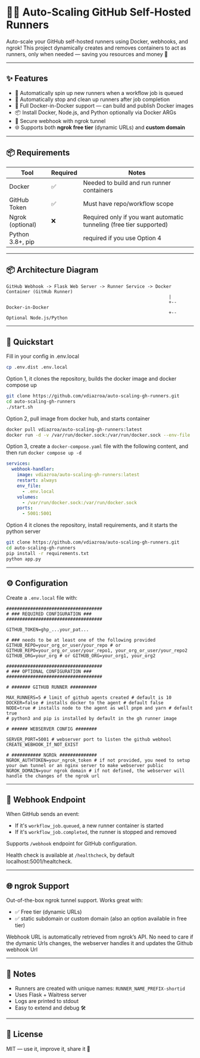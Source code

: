 # 🏃‍♂️ Auto-Scaling GitHub Self-Hosted Runners

Auto-scale your GitHub self-hosted runners using Docker, webhooks, and ngrok! This project dynamically creates and removes containers to act as runners, only when needed — saving you resources and money 💸

---

## ✨ Features

- 🚀 Automatically spin up new runners when a workflow job is queued
- 🧼 Automatically stop and clean up runners after job completion
- 🐳 Full Docker-in-Docker support — can build and publish Docker images
- 📦 Install Docker, Node.js, and Python optionally via Docker ARGs
- 🔐 Secure webhook with ngrok tunnel
- 🌐 Supports both **ngrok free tier** (dynamic URLs) and **custom domain**

---

## 📦 Requirements

| Tool             | Required | Notes                                                               |
| ---------------- | -------- | ------------------------------------------------------------------- |
| Docker           | ✅       | Needed to build and run runner containers                           |
| GitHub Token     | ✅       | Must have repo/workflow scope                                       |
| Ngrok (optional) | ❌       | Required only if you want automatic tunneling (free tier supported) |
| Python 3.8+, pip |          | required if you use Option 4                                        |

---

## 📦 Architecture Diagram

```
GitHub Webhook -> Flask Web Server -> Runner Service -> Docker Container (GitHub Runner)
                                                             |
                                                             +-- Docker-in-Docker
                                                             +-- Optional Node.js/Python
```

---

## 🚀 Quickstart

Fill in your config in .env.local

```bash
cp .env.dist .env.local
```

Option 1,
it clones the repository, builds the docker image and docker compose up

```bash
git clone https://github.com/vdiazroa/auto-scaling-gh-runners.git
cd auto-scaling-gh-runners
./start.sh
```

Option 2,
pull image from docker hub, and starts container

```bash
docker pull vdiazroa/auto-scaling-gh-runners:latest
docker run -d -v /var/run/docker.sock:/var/run/docker.sock --env-file ./.env.local vdiazroa/auto-scaling-gh-runners:latest
```

Option 3,
create a `docker-compose.yaml` file with the following content, and then run `docker compose up -d`

```yaml
services:
  webhook-handler:
    image: vdiazroa/auto-scaling-gh-runners:latest
    restart: always
    env_file:
      - .env.local
    volumes:
      - /var/run/docker.sock:/var/run/docker.sock
    ports:
      - 5001:5001
```

Option 4
it clones the repository, install requirements, and it starts the python server

```bash
git clone https://github.com/vdiazroa/auto-scaling-gh-runners.git
cd auto-scaling-gh-runners
pip install -r requirements.txt
python app.py
```

---

## ⚙️ Configuration

Create a `.env.local` file with:

```env
####################################
# ### REQUIRED CONFIGURATION ###
####################################

GITHUB_TOKEN=ghp_...your_pat...

# ### needs to be at least one of the following provided
GITHUB_REPO=your_org_or_user/your_repo # or GITHUB_REPO=your_org_or_user/your_repo1, your_org_or_user/your_repo2
GITHUB_ORG=your_org # or GITHUB_ORG=your_org1, your_org2

####################################
# ### OPTIONAL CONFIGURATION ###
####################################

# ####### GITHUB RUNNER ##########

MAX_RUNNERS=5 # limit of github agents created # default is 10
DOCKER=false # installs docker to the agent # default false
NODE=true # installs node to the agent as well pnpm and yarn # default true
# python3 and pip is installed by default in the gh runner image

# ###### WEBSERVER CONFIG ########

SERVER_PORT=5001 # webserver port to listen the github webhool
CREATE_WEBHOOK_If_NOT_EXIST

# ########### NGROk ##############
NGROK_AUTHTOKEN=your_ngrok_token # if not provided, you need to setup your own tunnel or an nginx server to make webserver public
NGROK_DOMAIN=your ngrok domain # if not defined, the webserver will handle the changes of the ngrok url
```

---

## 🔄 Webhook Endpoint

When GitHub sends an event:

- If it's `workflow_job.queued`, a new runner container is started
- If it's `workflow_job.completed`, the runner is stopped and removed

Supports `/webhook` endpoint for GitHub configuration.

Health check is available at `/healthcheck`, by default localhost:5001/healtcheck.

---

## 🌐 ngrok Support

Out-of-the-box ngrok tunnel support. Works great with:

- ✅ Free tier (dynamic URLs)
- ✅ static subdomain or custom domain (also an option available in free tier)

Webhook URL is automatically retrieved from ngrok’s API.
No need to care if the dymanic Urls changes, the webserver handles it and updates the Github webhook Url

---

## 📝 Notes

- Runners are created with unique names: `RUNNER_NAME_PREFIX-shortid`
- Uses Flask + Waitress server
- Logs are printed to stdout
- Easy to extend and debug 🛠️

---

## 📜 License

MIT — use it, improve it, share it 🙌
